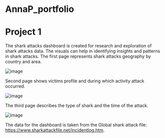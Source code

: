 # AnnaP_portfolio

# Project 1

The shark attacks dashboard is created for research and exploration of shark attacks data. The visuals can help in identifying insights and patterns in shark attacks. 
The first page represents shark attacks geography by country and area.

![image](https://user-images.githubusercontent.com/117892955/223727840-ff05dee7-1618-4476-bdec-12c82f2466c8.png)

Second page shows victims profile and during which activity attack occurred.

![image](https://user-images.githubusercontent.com/117892955/223728917-5d289f4f-ad0d-4da3-92fc-e9258afbf235.png)

The third page describes the type of shark and the time of the attack.

![image](https://user-images.githubusercontent.com/117892955/223729696-a197ebf5-0b60-4b2d-8fc0-207788edb7ee.png)

The data for the dashboard is taken from the Global shark attack file: https://www.sharkattackfile.net/incidentlog.htm.

